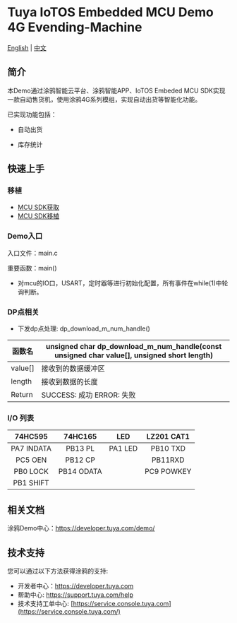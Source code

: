 # Tuya IoTOS Embedded  MCU Demo 4G Evending-Machine

[English](./README.md) | [中文](./README_zh.md)

## 简介 

本Demo通过涂鸦智能云平台、涂鸦智能APP、IoTOS Embeded MCU SDK实现一款自动售货机，使用涂鸦4G系列模组，实现自动出货等智能化功能。

已实现功能包括：

+ 自动出货

+ 库存统计


## 快速上手 

### 移植
+ [MCU SDK获取](https://developer.tuya.com/cn/docs/iot/device-development/embedded-software-development/mcu-development-access/mcu-access-guide?id=K9hrbv1ub5owo#title-2-%E4%BA%A7%E5%93%81%E5%88%9B%E5%BB%BA)
+ [MCU SDK移植](https://developer.tuya.com/cn/docs/iot/device-development/embedded-software-development/mcu-development-access/wifi-mcu-sdk-solution/overview-of-migrating-tuyas-mcu-sdk?id=K9hhi0xr5vll9)

### Demo入口

入口文件：main.c

重要函数：main()

+ 对mcu的IO口，USART，定时器等进行初始化配置，所有事件在while(1)中轮询判断。




### DP点相关

+ 下发dp点处理: dp_download_m_num_handle()

| 函数名  | unsigned char dp_download_m_num_handle(const unsigned char value[], unsigned short length) |
| ------- | ------------------------------------------------------------ |
| value[] | 接收到的数据缓冲区                                           |
| length  | 接收到数据的长度                                             |
| Return  | SUCCESS: 成功  ERROR: 失败                                   |



### I/O 列表 

|  74HC595   |  74HC165   |   LED   | LZ201 CAT1 |
| :--------: | :--------: | :-----: | :--------: |
| PA7 INDATA |  PB13 PL   | PA1 LED |  PB10 TXD  |
|  PC5 OEN   |  PB12 CP   |         |  PB11RXD   |
|  PB0 LOCK  | PB14 ODATA |         | PC9 POWKEY |
| PB1 SHIFT  |            |         |            |



## 相关文档

涂鸦Demo中心：https://developer.tuya.com/demo/



## 技术支持

您可以通过以下方法获得涂鸦的支持:

- 开发者中心：https://developer.tuya.com
- 帮助中心: https://support.tuya.com/help
- 技术支持工单中心: [https://service.console.tuya.com](https://service.console.tuya.com/) 
